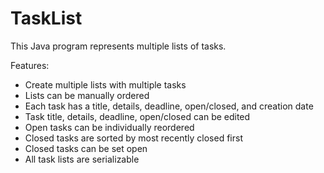 # TaskList

This Java program represents multiple lists of tasks.

Features:
- Create multiple lists with multiple tasks
- Lists can be manually ordered
- Each task has a title, details, deadline, open/closed, and creation date
- Task title, details, deadline, open/closed can be edited
- Open tasks can be individually reordered
- Closed tasks are sorted by most recently closed first
- Closed tasks can be set open
- All task lists are serializable